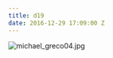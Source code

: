```yaml
---
title: d19
date: 2016-12-29 17:09:00 Z
---
```


![michael_greco04.jpg](/uploads/michael_greco04.jpg)